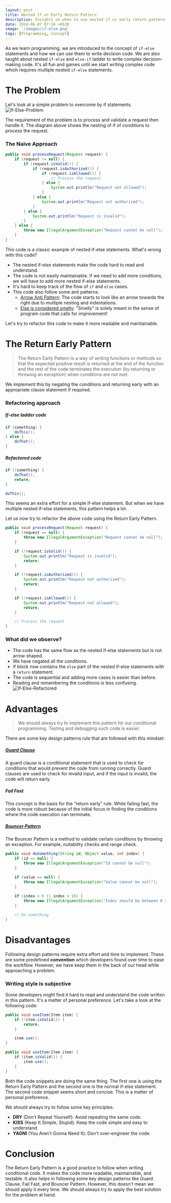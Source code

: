 ```yaml
---
layout: post
title: Nested If or Early Return Pattern
description: Insights on when to use nested if or early return pattern in your code.
date: 2024-06-07 07:34 +0530
image: '/images/if-else.png'
tags: [Programming, Concept]
---
```

As we learn programming, we are introduced to the concept of `if-else` statements and how we can use them to write decision code. 
We are also taught about nested `if-else` and `else-if` ladder to write complex decision-making code. It's all fun and games until we start writing complex code which requires multiple nested `if-else` statements.

# The Problem
Let's look at a simple problem to overcome by if statements.
![If-Else-Problem](/images/post-assets/if-else-question.png)

The requirement of the problem is to process and validate a request then handle it. The diagram above shows the nesting of if of conditions to process the request.

### The Naive Approach
```java
public void processRequest(Request request) {
    if (request != null) {
        if (request.isValid()) {
            if (request.isAuthorized()) {
                if (request.isAllowed()) {
                    // Process the request
                } else {
                    System.out.println("Request not allowed");
                }
            } else {
                System.out.println("Request not authorized");
            }
        } else {
            System.out.println("Request is invalid");
        }
    } else {
        throw new IllegalArgumentException("Request cannot be null");
    }
}
```

This code is a classic example of nested if-else statements. What's wrong with this code?
* The nested if-else statements make the code hard to read and understand.
* The code is not easily maintainable. If we need to add more conditions, we will have to add more nested if-else statements.
* It's hard to keep track of the flow of `if` and `else` cases.
* This code also follow some anti patterns:
    * [Arrow Anti Pattern](https://wiki.c2.com/?ArrowAntiPattern): The code starts to look like an arrow towards the right due to multiple nesting and indentations.
    * [Else is considered smelly](https://wiki.c2.com/?ElseConsideredSmelly): "Smelly" is solely meant in the sense of program code that calls for improvement!

Let's try to refactor this code to make it more readable and maintainable.

# The Return Early Pattern
> The Return Early Pattern is a way of writing functions or methods so that the expected positive result is returned at the end of the function and the rest of the code terminates the execution (by returning or throwing an exception) when conditions are not met.

We implement this by negating the conditions and returning early with an appropriate clause statement if required.

### Refactoring approach
##### If-else ladder code
```java
if (something) {
    doThis();
} else {
    doThat();
}
```

##### Refactored code
```java
if (!something) {
    doThat();
    return;
}

doThis();
```
This seems an extra effort for a simple if-else statement. But when we have multiple nested if-else statements, this pattern helps a lot.

Let us now try to refactor the above code using the Return Early Pattern.
```java
public void processRequest(Request request) {
    if (request == null) {
        throw new IllegalArgumentException("Request cannot be null");
    }

    if (!request.isValid()) {
        System.out.println("Request is invalid");
        return;
    }

    if (!request.isAuthorized()) {
        System.out.println("Request not authorized");
        return;
    }

    if (!request.isAllowed()) {
        System.out.println("Request not allowed");
        return;
    }

    // Process the request
}
```

### What did we observe?
* The code has the same flow as the nested if-else statements but is not arrow shaped.
* We have negated all the conditions.
* If block now contains the `else` part of the nested if-else statements with a `return` statement.
* The code is sequential and adding more cases is easier than before.
* Reading and remembering the conditions is less confusing.
![If-Else-Refactored](/images/post-assets/if-happy-path.png)

# Advantages
> We should always try to implement this pattern for our conditional programming. Testing and debugging such code is easier.

There are some key design patterns rule that are followed with this mindset:
##### [Guard Clause](https://refactoring.guru/replace-nested-conditional-with-guard-clauses)
A guard clause is a conditional statement that is used to check for conditions that would prevent the code from running correctly. Guard clauses are used to check for invalid input, and if the input is invalid, the code will return early.

##### Fail Fast
This concept is the basis for the “return early” rule. While failing fast, the code is more robust because of the initial focus in finding the conditions where the code execution can terminate.

##### [Bouncer Pattern](https://wiki.c2.com/?BouncerPattern=)
The Bouncer Pattern is a method to validate certain conditions by throwing an exception. For example, nullability checks and range check.
```java
public void doSomething(String id, Object value, int index) {
    if (id == null) {
        throw new IllegalArgumentException("Id cannot be null");
    }

    if (value == null) {
        throw new IllegalArgumentException("Value cannot be null");
    }
    
    if (index < 0 || index > 10) {
        throw new IllegalArgumentException("Index should be between 0 and 10");
    }

    // Do something
}
```

# Disadvantages
Following design patterns require extra effort and time to implement. These are some predefined **convention** which developers found over time to ease the workflow.
However, we have keep them in the back of our head while approaching a problem.

### Writing style is subjective
Some developers might find it hard to read and understand the code written in this pattern. It's a matter of personal preference.
Let's take a look at the following code:
```java
public void useItem(Item item) {
    if (!item.isValid()) {
        return;
    }

    item.use();
}
```

```java
public void useItem(Item item) {
    if (item.isValid()) {
        item.use();
    }
}
```

Both the code snippets are doing the same thing. The first one is using the Return Early Pattern and the second one is the normal if-else statement.
The second code snippet seems short and concise. This is a matter of personal preference.

We should always try to follow some key principles:
* **DRY** (Don't Repeat Yourself): Avoid repeating the same code.
* **KISS** (Keep It Simple, Stupid): Keep the code simple and easy to understand.
* **YAGNI** (You Aren't Gonna Need It): Don't over-engineer the code.

# Conclusion
The Return Early Pattern is a good practice to follow when writing conditional code. It makes the code more readable, maintainable, and testable. 
It also helps in following some key design patterns like Guard Clause, Fail Fast, and Bouncer Pattern. However, this doesn't mean we should apply it every time.
We should always try to apply the best solution for the problem at hand.